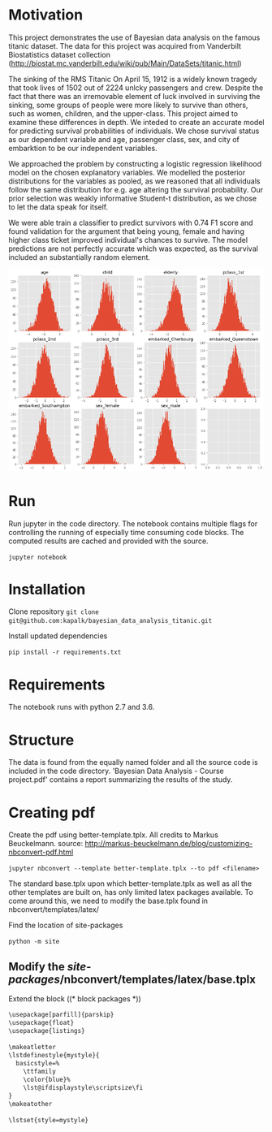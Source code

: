 # Motivation

This project demonstrates the use of Bayesian data analysis on the famous titanic dataset. The data for this project was acquired from Vanderbilt Biostatistics dataset collection (http://biostat.mc.vanderbilt.edu/wiki/pub/Main/DataSets/titanic.html)

The sinking of the RMS Titanic On April 15, 1912 is a widely known tragedy that took lives of 1502 out of 2224 unlcky passengers and crew. Despite the fact that there was an irremovable element of luck involved in surviving the sinking, some groups of people were more likely to survive than others, such as women, children, and the upper-class. This project aimed to examine these differences in depth. We inteded to create an accurate model for predicting survival probabilities of individuals. We chose survival status as our dependent variable and age, passenger class, sex, and city of embarktion to be our independent variables.

We approached the problem by constructing a logistic regression likelihood model on the chosen explanatory variables. We modelled the posterior distributions for the variables as pooled, as we reasoned that all individuals follow the same distribution for e.g. age altering the survival probability. Our prior selection was weakly informative Student-t distribution, as we chose to let the data speak for itself. 

We were able train a classifier to predict survivors with 0.74 F1 score and found validation for the argument that being young, female and having higher class ticket improved individual's chances to survive. The model predictions are not perfectly accurate which was expected, as the survival included an substantially random element.


![The posterior distribution for regression coefficients](code/figs/betas.png)

# Run

Run jupyter in the code directory. The notebook contains multiple flags for controlling the running of especially time consuming code blocks. The computed results are cached and provided with the source.

`jupyter notebook`

# Installation

Clone repository
`git clone git@github.com:kapalk/bayesian_data_analysis_titanic.git`

Install updated dependencies

`pip install -r requirements.txt`  

# Requirements

The notebook runs with python 2.7 and 3.6.

# Structure

The data is found from the equally named folder and all the source code is included in the code directory. 'Bayesian Data Analysis - Course project.pdf' contains a report summarizing the results of the study.

# Creating pdf

Create the pdf using better-template.tplx. All credits to Markus Beuckelmann.
source: http://markus-beuckelmann.de/blog/customizing-nbconvert-pdf.html

`jupyter nbconvert --template better-template.tplx --to pdf <filename>` 

The standard base.tplx upon which better-template.tplx as well as all the other templates are built on, has only limited latex packages available.
To come around this, we need to modify the base.tplx found in nbconvert/templates/latex/

Find the location of site-packages
 
 `python -m site`

## Modify the _site-packages_/nbconvert/templates/latex/base.tplx

Extend the block ((* block packages *))
```
\usepackage[parfill]{parskip}
\usepackage{float}
\usepackage{listings}

\makeatletter
\lstdefinestyle{mystyle}{
  basicstyle=%
    \ttfamily
    \color{blue}%
    \lst@ifdisplaystyle\scriptsize\fi
}
\makeatother

\lstset{style=mystyle}

```
